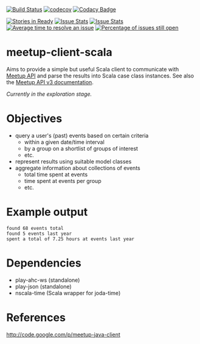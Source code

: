 [![Build Status](https://travis-ci.org/klaeufer/meetup-client-scala.svg?branch=master)](https://travis-ci.org/klaeufer/meetup-client-scala)
[![codecov](https://codecov.io/gh/klaeufer/meetup-client-scala/branch/master/graph/badge.svg)](https://codecov.io/gh/klaeufer/meetup-client-scala)
[![Codacy Badge](https://api.codacy.com/project/badge/Grade/30fc9e6008694421af22617542109007)](https://www.codacy.com/app/laufer/meetup-client-scala?utm_source=github.com&amp;utm_medium=referral&amp;utm_content=klaeufer/meetup-client-scala&amp;utm_campaign=Badge_Grade)

[![Stories in Ready](https://badge.waffle.io/klaeufer/meetup-client-scala.png?label=ready&title=Ready)](http://waffle.io/klaeufer/meetup-client-scala)
[![Issue Stats](http://issuestats.com/github/klaeufer/meetup-client-scala/badge/pr)](http://issuestats.com/github/klaeufer/meetup-client-scala)
[![Issue Stats](http://issuestats.com/github/klaeufer/meetup-client-scala/badge/issue)](http://issuestats.com/github/klaeufer/meetup-client-scala)
[![Average time to resolve an issue](http://isitmaintained.com/badge/resolution/klaeufer/meetup-client-scala.svg)](http://isitmaintained.com/project/klaeufer/meetup-client-scala "Average time to resolve an issue")
[![Percentage of issues still open](http://isitmaintained.com/badge/open/klaeufer/meetup-client-scala.svg)](http://isitmaintained.com/project/klaeufer/meetup-client-scala "Percentage of issues still open")

# meetup-client-scala

Aims to provide a simple but useful Scala client to communicate with [Meetup API](https://www.meetup.com/meetup_api/clients) and parse the results into Scala case class instances.
See also the [Meetup API v3 documentation](https://www.meetup.com/meetup_api/docs).

*Currently in the exploration stage.*

# Objectives

- query a user's (past) events based on certain criteria
  - within a given date/time interval
  - by a group on a shortlist of groups of interest
  - etc.
- represent results using suitable model classes
- aggregate information about collections of events
  - total time spent at events
  - time spent at events per group
  - etc.

# Example output

```
found 68 events total
found 5 events last year
spent a total of 7.25 hours at events last year
```

# Dependencies

- play-ahc-ws (standalone)
- play-json (standalone)
- nscala-time (Scala wrapper for joda-time)

# References

http://code.google.com/p/meetup-java-client